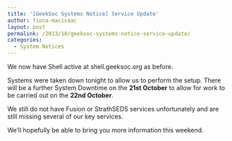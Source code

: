 ```yaml
---
title: '[GeekSoc Systems Notice] Service Update'
author: fiona-macisaac
layout: post
permalink: /2013/10/geeksoc-systems-notice-service-update/
categories:
  - System Notices
---
```

We now have Shell active at shell.geeksoc.org as before.

Systems were taken down tonight to allow us to perform the setup. There will be a further System Downtime on the **21st October** to allow for work to be carried out on the **22nd October**.

We still do not have Fusion or StrathSEDS services unfortunately and are still missing several of our key services.

We&#8217;ll hopefully be able to bring you more information this weekend.